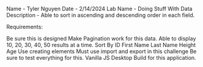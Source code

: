 Name - Tyler Nguyen
Date - 2/14/2024
Lab Name - Doing Stuff With Data
Description - 
Able to sort in ascending and descending order in each field.


Requirements:

Be sure this is designed
Make Pagination work for this data.
Able to display 10, 20, 30, 40, 50 results at a time.
Sort By
ID
First Name
Last Name
Height
Age
Use creating elements
Must use import and export in this challenge
Be sure to test everything for this.
Vanilla JS
Desktop Build for this application.
